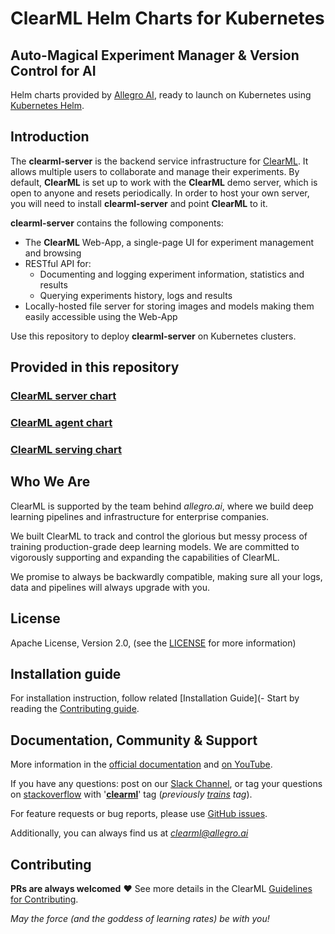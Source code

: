 # ClearML Helm Charts for Kubernetes

##  Auto-Magical Experiment Manager & Version Control for AI

Helm charts provided by [Allegro AI](https://clear.ml), ready to launch on Kubernetes using [Kubernetes Helm](https://github.com/helm/helm).

## Introduction

The **clearml-server** is the backend service infrastructure for [ClearML](https://github.com/allegroai/clearml).
It allows multiple users to collaborate and manage their experiments.
By default, **ClearML** is set up to work with the **ClearML** demo server, which is open to anyone and resets periodically. 
In order to host your own server, you will need to install **clearml-server** and point **ClearML** to it.

**clearml-server** contains the following components:

* The **ClearML** Web-App, a single-page UI for experiment management and browsing
* RESTful API for:
    * Documenting and logging experiment information, statistics and results
    * Querying experiments history, logs and results
* Locally-hosted file server for storing images and models making them easily accessible using the Web-App

Use this repository to deploy **clearml-server** on Kubernetes clusters.

## Provided in this repository

### [ClearML server chart](https://github.com/allegroai/clearml-helm-charts/tree/main/charts/clearml)

### [ClearML agent chart](https://github.com/allegroai/clearml-helm-charts/tree/main/charts/clearml-agent)

### [ClearML serving chart](https://github.com/allegroai/clearml-helm-charts/tree/main/charts/clearml-serving)

## Who We Are

ClearML is supported by the team behind *allegro.ai*,
where we build deep learning pipelines and infrastructure for enterprise companies.

We built ClearML to track and control the glorious but messy process of training production-grade deep learning models.
We are committed to vigorously supporting and expanding the capabilities of ClearML.

We promise to always be backwardly compatible, making sure all your logs, data and pipelines 
will always upgrade with you.

## License

Apache License, Version 2.0, (see the [LICENSE](https://www.apache.org/licenses/LICENSE-2.0) for more information)

## Installation guide

For installation instruction, follow related [Installation Guide](- Start by reading the [Contributing guide](https://github.com/allegroai/clearml-helm-charts/blob/main/INSTALL.md).

## Documentation, Community & Support

More information in the [official documentation](https://allegro.ai/clearml/docs) and [on YouTube](https://www.youtube.com/c/ClearML).

If you have any questions: post on our [Slack Channel](https://join.slack.com/t/clearml/shared_invite/zt-c0t13pty-aVUZZW1TSSSg2vyIGVPBhg), or tag your questions on [stackoverflow](https://stackoverflow.com/questions/tagged/clearml) with '**[clearml](https://stackoverflow.com/questions/tagged/clearml)**' tag (*previously [trains](https://stackoverflow.com/questions/tagged/trains) tag*).

For feature requests or bug reports, please use [GitHub issues](https://github.com/allegroai/clearml-helm-charts/issues).

Additionally, you can always find us at *clearml@allegro.ai*

## Contributing

**PRs are always welcomed** :heart: See more details in the ClearML [Guidelines for Contributing](https://github.com/allegroai/clearml-helm-charts/blob/main/CONTRIBUTING.md).


_May the force (and the goddess of learning rates) be with you!_
